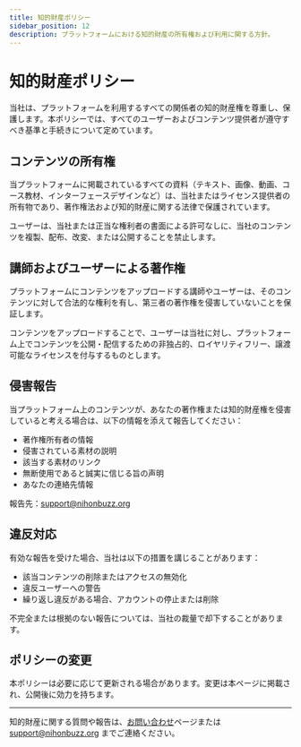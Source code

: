 ```yaml
---
title: 知的財産ポリシー
sidebar_position: 12
description: プラットフォームにおける知的財産の所有権および利用に関する方針。
---
```


# 知的財産ポリシー

当社は、プラットフォームを利用するすべての関係者の知的財産権を尊重し、保護します。本ポリシーでは、すべてのユーザーおよびコンテンツ提供者が遵守すべき基準と手続きについて定めています。

## コンテンツの所有権

当プラットフォームに掲載されているすべての資料（テキスト、画像、動画、コース教材、インターフェースデザインなど）は、当社またはライセンス提供者の所有物であり、著作権法および知的財産に関する法律で保護されています。

ユーザーは、当社または正当な権利者の書面による許可なしに、当社のコンテンツを複製、配布、改変、または公開することを禁止します。

## 講師およびユーザーによる著作権

プラットフォームにコンテンツをアップロードする講師やユーザーは、そのコンテンツに対して合法的な権利を有し、第三者の著作権を侵害していないことを保証します。

コンテンツをアップロードすることで、ユーザーは当社に対し、プラットフォーム上でコンテンツを公開・配信するための非独占的、ロイヤリティフリー、譲渡可能なライセンスを付与するものとします。

## 侵害報告

当プラットフォーム上のコンテンツが、あなたの著作権または知的財産権を侵害していると考える場合は、以下の情報を添えて報告してください：

- 著作権所有者の情報
- 侵害されている素材の説明
- 該当する素材のリンク
- 無断使用であると誠実に信じる旨の声明
- あなたの連絡先情報

報告先：[support@nihonbuzz.org](mailto:support@nihonbuzz.org)

## 違反対応

有効な報告を受けた場合、当社は以下の措置を講じることがあります：

- 該当コンテンツの削除またはアクセスの無効化
- 違反ユーザーへの警告
- 繰り返し違反がある場合、アカウントの停止または削除

不完全または根拠のない報告については、当社の裁量で却下することがあります。

## ポリシーの変更

本ポリシーは必要に応じて更新される場合があります。変更は本ページに掲載され、公開後に効力を持ちます。

---

知的財産に関する質問や報告は、[お問い合わせ](/hubungi-kami)ページまたは [support@nihonbuzz.org](mailto:support@nihonbuzz.org) までご連絡ください。
